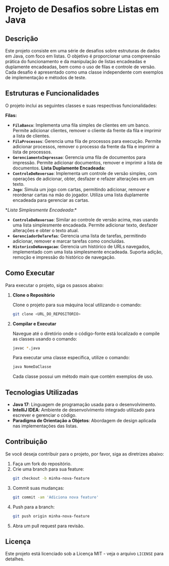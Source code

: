 # Projeto de Desafios sobre Listas em Java

## Descrição

Este projeto consiste em uma série de desafios sobre estruturas de dados em Java, com foco em listas. O objetivo é proporcionar uma compreensão prática do funcionamento e da manipulação de listas encadeadas e duplamente encadeadas, bem como o uso de filas e controle de versão. Cada desafio é apresentado como uma classe independente com exemplos de implementação e métodos de teste.

## Estruturas e Funcionalidades

O projeto inclui as seguintes classes e suas respectivas funcionalidades:

**Filas:**

- **`FilaBanco`**: Implementa uma fila simples de clientes em um banco. Permite adicionar clientes, remover o cliente da frente da fila e imprimir a lista de clientes.
- **`FilaProcessos`**: Gerencia uma fila de processos para execução. Permite adicionar processos, remover o processo da frente da fila e imprimir a lista de processos.
- **`GerenciamentoImpressao`**: Gerencia uma fila de documentos para impressão. Permite adicionar documentos, remover e imprimir a lista de documentos.
  **Lista Duplamente Encadeada:**
- **`ControleDeReversao`**: Implementa um controle de versão simples, com operações de adicionar, obter, desfazer e refazer alterações em um texto.
- **`Jogo`**: Simula um jogo com cartas, permitindo adicionar, remover e reordenar cartas na mão do jogador. Utiliza uma lista duplamente encadeada para gerenciar as cartas.

\*_Lista Simplesmente Encadeada_:\*

- **`ControleDeReversao`**: Similar ao controle de versão acima, mas usando uma lista simplesmente encadeada. Permite adicionar texto, desfazer alterações e obter o texto atual.
- **`GerenciadorDeTarefas`**: Gerencia uma lista de tarefas, permitindo adicionar, remover e marcar tarefas como concluídas.
- **`HistoricoDeNavegacao`**: Gerencia um histórico de URLs navegados, implementado com uma lista simplesmente encadeada. Suporta adição, remoção e impressão do histórico de navegação.

## Como Executar

Para executar o projeto, siga os passos abaixo:

1. **Clone o Repositório**

   Clone o projeto para sua máquina local utilizando o comando:

   ```bash
   git clone <URL_DO_REPOSITORIO>
   ```

2. **Compilar e Executar**

   Navegue até o diretório onde o código-fonte está localizado e compile as classes usando o comando:

   ```bash
   javac *.java
   ```

   Para executar uma classe específica, utilize o comando:

   ```bash
   java NomeDaClasse
   ```

   Cada classe possui um método main que contém exemplos de uso.

## Tecnologias Utilizadas

- **Java 17**: Linguagem de programação usada para o desenvolvimento.
- **IntelliJ IDEA**: Ambiente de desenvolvimento integrado utilizado para escrever e gerenciar o código.
- **Paradigma de Orientação a Objetos**: Abordagem de design aplicada nas implementações das listas.

## Contribuição

Se você deseja contribuir para o projeto, por favor, siga as diretrizes abaixo:

1. Faça um fork do repositório.
2. Crie uma branch para sua feature:
   ```bash
   git checkout -b minha-nova-feature
   ```
3. Commit suas mudanças:
   ```bash
   git commit -am 'Adiciona nova feature'
   ```
4. Push para a branch:
   ```bash
   git push origin minha-nova-feature
   ```
5. Abra um pull request para revisão.

## Licença

Este projeto está licenciado sob a Licença MIT - veja o arquivo `LICENSE` para detalhes.
